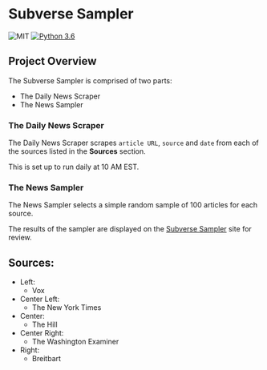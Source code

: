 # Subverse Sampler

![MIT](https://img.shields.io/packagist/l/doctrine/orm.svg)
[![Python 3.6](https://img.shields.io/badge/python-3.6-blue.svg)](https://www.python.org/downloads/release/python-360/)


## Project Overview
The Subverse Sampler is comprised of two parts:
  * The Daily News Scraper
  * The News Sampler
  
### The Daily News Scraper
The Daily News Scraper scrapes `article URL`, `source` and `date` from each of the sources listed in the **Sources** section.

This is set up to run daily at 10 AM EST.

### The News Sampler
The News Sampler selects a simple random sample of 100 articles for each source.

The results of the sampler are displayed on the [Subverse Sampler](https://odin-central.github.io/) site for review.


## Sources:
  - Left:
    * Vox
  - Center Left:
    * The New York Times
  - Center:
    * The Hill
  - Center Right:
    * The Washington Examiner
  - Right:
    * Breitbart
